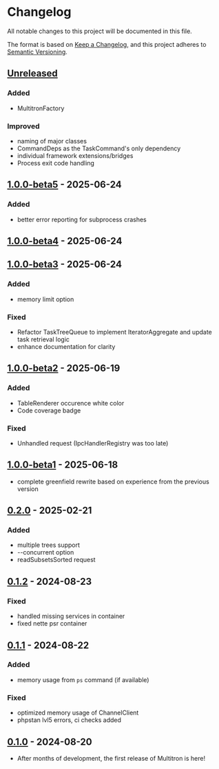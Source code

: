 # Changelog

All notable changes to this project will be documented in this file.

The format is based on [Keep a Changelog](https://keepachangelog.com/en/1.1.0/),
and this project adheres to [Semantic Versioning](https://semver.org/spec/v2.0.0.html).

## [Unreleased]
### Added
- MultitronFactory

### Improved
- naming of major classes
- CommandDeps as the TaskCommand's only dependency
- individual framework extensions/bridges
- Process exit code handling


## [1.0.0-beta5] - 2025-06-24
### Added
- better error reporting for subprocess crashes

## [1.0.0-beta4] - 2025-06-24

## [1.0.0-beta3] - 2025-06-24
### Added
- memory limit option
### Fixed
- Refactor TaskTreeQueue to implement IteratorAggregate and update task retrieval logic
- enhance documentation for clarity

## [1.0.0-beta2] - 2025-06-19
### Added
- TableRenderer occurence white color
- Code coverage badge

### Fixed
- Unhandled request (IpcHandlerRegistry was too late)

## [1.0.0-beta1] - 2025-06-18
- complete greenfield rewrite based on experience from the previous version

## [0.2.0] - 2025-02-21
### Added
- multiple trees support
- --concurrent option
- readSubsetsSorted request

## [0.1.2] - 2024-08-23
### Fixed
- handled missing services in container
- fixed nette psr container

## [0.1.1] - 2024-08-22
### Added
- memory usage from `ps` command (if available)
### Fixed
- optimized memory usage of ChannelClient
- phpstan lvl5 errors, ci checks added

## [0.1.0] - 2024-08-20
- After months of development, the first release of Multitron is here!

[Unreleased]: https://github.com/riki137/multitron/compare/1.0.0-beta5...master
[1.0.0-beta5]: https://github.com/riki137/multitron/compare/1.0.0-beta4...1.0.0-beta5
[1.0.0-beta4]: https://github.com/riki137/multitron/compare/1.0.0-beta3...1.0.0-beta4
[1.0.0-beta3]: https://github.com/riki137/multitron/compare/1.0.0-beta2...1.0.0-beta3
[1.0.0-beta2]: https://github.com/riki137/multitron/compare/1.0.0-beta1...1.0.0-beta2
[1.0.0-beta1]: https://github.com/riki137/multitron/compare/0.2.0...1.0.0-beta1
[0.2.0]: https://github.com/riki137/multitron/compare/0.1.2...0.2.0
[0.1.2]: https://github.com/riki137/multitron/compare/0.1.1...0.1.2
[0.1.1]: https://github.com/riki137/multitron/compare/0.1.0...0.1.1
[0.1.0]: https://github.com/riki137/multitron/releases/tag/0.1.0
